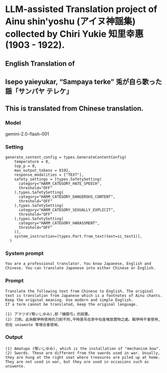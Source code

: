 # LLM-assisted Translation project of Ainu shin'yoshu (アイヌ神謡集) collected by Chiri Yukie 知里幸惠 (1903 - 1922).

## English Translation of

## Isepo yaieyukar, “Sampaya terke” 兎が自ら歌った謡「サンパヤ テレケ」

## This is translated from Chinese translation.

### Model
gemini-2.0-flash-001

### Setting
```
generate_content_config = types.GenerateContentConfig(
    temperature = 0,
    top_p = 0,
    max_output_tokens = 8192,
    response_modalities = ["TEXT"],
    safety_settings = [types.SafetySetting(
      category="HARM_CATEGORY_HATE_SPEECH",
      threshold="OFF"
    ),types.SafetySetting(
      category="HARM_CATEGORY_DANGEROUS_CONTENT",
      threshold="OFF"
    ),types.SafetySetting(
      category="HARM_CATEGORY_SEXUALLY_EXPLICIT",
      threshold="OFF"
    ),types.SafetySetting(
      category="HARM_CATEGORY_HARASSMENT",
      threshold="OFF"
    )],
    system_instruction=[types.Part.from_text(text=si_text1)],
  )
```

### System prompt
```
You are a professional translator. You know Japanese, English and Chinese. You can translate Japanese into either Chinese or English.
```

### Prompt
```
Translate the following text from Chinese to English. The original text is translation from Japanese which is a footnotes of Ainu chants. 
Keep the original meaning. Use modern and simple English.
If a term cannot be translated, keep the original language.

(1) アマツポ(弩いしゆみ),即「機關弓」的設置。
(2) 刀劍。此與戰爭時使用的刀劍不同,平時是吊在家中右座堆放寶物之處。戰爭時不會使用,但在 uniwente 等場合會使用。

```

### Output
```
(1) Amatupo (弩いしゆみ), which is the installation of "mechanism bow". (2) Swords. These are different from the swords used in war. Usually, they are hung at the right seat where treasures are piled up at home. They are not used in war, but they are used in occasions such as uniwente.
```
